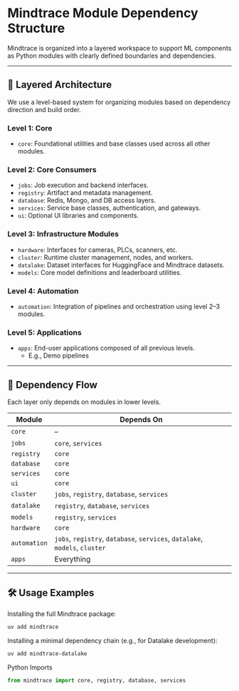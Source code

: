 # Mindtrace Module Dependency Structure

Mindtrace is organized into a layered workspace to support ML components as Python modules with clearly defined boundaries and dependencies.

---

## 📐 Layered Architecture

We use a level-based system for organizing modules based on dependency direction and build order.

### **Level 1: Core**
- `core`: Foundational utilities and base classes used across all other modules.

### **Level 2: Core Consumers**
- `jobs`: Job execution and backend interfaces.
- `registry`: Artifact and metadata management.
- `database`: Redis, Mongo, and DB access layers.
- `services`: Service base classes, authentication, and gateways.
- `ui`: Optional UI libraries and components.

### **Level 3: Infrastructure Modules**
- `hardware`: Interfaces for cameras, PLCs, scanners, etc.
- `cluster`: Runtime cluster management, nodes, and workers.
- `datalake`: Dataset interfaces for HuggingFace and Mindtrace datasets.
- `models`: Core model definitions and leaderboard utilities.

### **Level 4: Automation**
- `automation`: Integration of pipelines and orchestration using level 2–3 modules.

### **Level 5: Applications**
- `apps`: End-user applications composed of all previous levels.
  - E.g., Demo pipelines

---

## 🔄 Dependency Flow

Each layer only depends on modules in lower levels.

| Module     | Depends On                                           |
|------------|------------------------------------------------------|
| `core`     | –                                                    |
| `jobs`     | `core`, `services`                                   |
| `registry` | `core`                                               |
| `database` | `core`                                               |
| `services` | `core`                                               |
| `ui`       | `core`                                               |
| `cluster`  | `jobs`, `registry`, `database`, `services`           |
| `datalake` | `registry`, `database`, `services`                   |
| `models`   | `registry`, `services`                               |
| `hardware` | `core`                                               | 
| `automation` | `jobs`, `registry`, `database`, `services`, `datalake`, `models`, `cluster` |
| `apps`     | Everything                                           |

---

## 🛠️ Usage Examples

Installing the full Mindtrace package:
```bash
uv add mindtrace
```
Installing a minimal dependency chain (e.g., for Datalake development):
```bash
uv add mindtrace-datalake
```
Python Imports
```python
from mindtrace import core, registry, database, services
```


